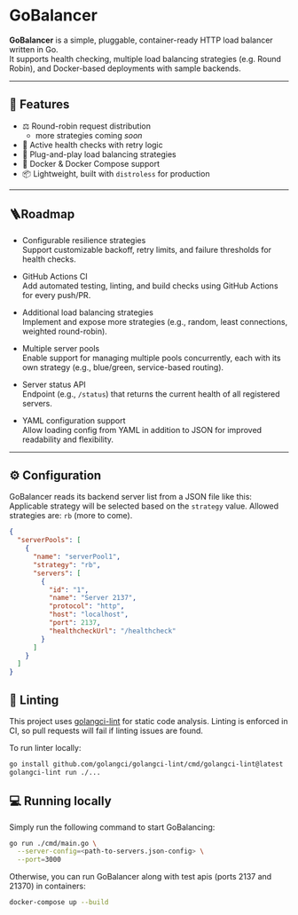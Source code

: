 # GoBalancer

**GoBalancer** is a simple, pluggable, container-ready HTTP load balancer written in Go.  
It supports health checking, multiple load balancing strategies (e.g. Round Robin), and Docker-based deployments with sample backends.

---

## 🚀 Features

- ⚖️ Round-robin request distribution
  - more strategies coming _soon_
- 💚 Active health checks with retry logic
- 🔌 Plug-and-play load balancing strategies
- 🐳 Docker & Docker Compose support
- 📦 Lightweight, built with `distroless` for production

---

## 🪜Roadmap

- Configurable resilience strategies  
  Support customizable backoff, retry limits, and failure thresholds for health checks.

- GitHub Actions CI  
  Add automated testing, linting, and build checks using GitHub Actions for every push/PR.

- Additional load balancing strategies  
  Implement and expose more strategies (e.g., random, least connections, weighted round-robin).

- Multiple server pools  
  Enable support for managing multiple pools concurrently, each with its own strategy (e.g., blue/green, service-based routing).

- Server status API  
  Endpoint (e.g., `/status`) that returns the current health of all registered servers.

- YAML configuration support  
  Allow loading config from YAML in addition to JSON for improved readability and flexibility.


---

## ⚙️ Configuration

GoBalancer reads its backend server list from a JSON file like this:
Applicable strategy will be selected based on the `strategy` value. Allowed strategies are: `rb` (more to come).
```json
{
  "serverPools": [
    {
      "name": "serverPool1",
      "strategy": "rb",
      "servers": [
        {
          "id": "1",
          "name": "Server 2137",
          "protocol": "http",
          "host": "localhost",
          "port": 2137,
          "healthcheckUrl": "/healthcheck"
        }
      ]
    }
  ]
}

```

## 🤖 Linting
This project uses [golangci-lint](https://golangci-lint.run/) for static code analysis.
Linting is enforced in CI, so pull requests will fail if linting issues are found.

To run linter locally:

```bash
go install github.com/golangci/golangci-lint/cmd/golangci-lint@latest
golangci-lint run ./...
```

## 💻 Running locally
Simply run the following command to start GoBalancing:
```bash
go run ./cmd/main.go \
  --server-config=<path-to-servers.json-config> \
  --port=3000
```

Otherwise, you can run GoBalancer along with test apis (ports 2137 and 21370) in containers:
```bash
docker-compose up --build
```
